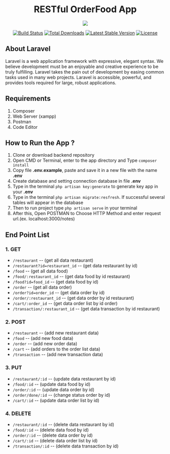 <h1 align="center">RESTful OrderFood App</h1>
<p align="center"><img src="https://laravel.com/assets/img/components/logo-laravel.svg"></p>

<p align="center">
<a href="https://travis-ci.org/laravel/framework"><img src="https://travis-ci.org/laravel/framework.svg" alt="Build Status"></a>
<a href="https://packagist.org/packages/laravel/framework"><img src="https://poser.pugx.org/laravel/framework/d/total.svg" alt="Total Downloads"></a>
<a href="https://packagist.org/packages/laravel/framework"><img src="https://poser.pugx.org/laravel/framework/v/stable.svg" alt="Latest Stable Version"></a>
<a href="https://packagist.org/packages/laravel/framework"><img src="https://poser.pugx.org/laravel/framework/license.svg" alt="License"></a>
</p>

## About Laravel

Laravel is a web application framework with expressive, elegant syntax. We believe development must be an enjoyable and creative experience to be truly fulfilling. Laravel takes the pain out of development by easing common tasks used in many web projects.
Laravel is accessible, powerful, and provides tools required for large, robust applications.

## Requirements
1. Composer
2. Web Server (xampp)
3. Postman
4. Code Editor

## How to Run the App ?
1. Clone or download backend repository
2. Open CMD or Terminal, enter to the app directory and Type `composer install`
3. Copy file <b>.env.example</b>, paste and save it in a new file with the name <b>.env</b>
4. Create database and setting connection database in file <b>.env</b>
5. Type in the terminal `php artisan key:generate` to generate key app in your <b>.env</b>
6. Type in the terminal `php artisan migrate:resfresh`. If successful several tables will appear in the database
7. Then to run project type `php artisan serve` in your terminal
8. After this, Open POSTMAN to Choose HTTP Method and enter request url.(ex. localhost:3000/notes)

## End Point List
### 1. GET
* `/restaurant` -- (get all data restaurant) 
* `/restaurant?id=restaurant_id` -- (get data restaurant by id) 
* `/food` -- (get all data food) 
* `/food/:restaurant_id` -- (get data food by id restaurant)
* `/food?id=food_id` -- (get data food by id)
* `/order` -- (get all data order)
* `/order?id=order_id` -- (get data order by id)
* `/order/:restaurant_id` -- (get data order by id restaurant)
* `/cart/:order_id` -- (get data order list by id order)
* `/transaction/:restaurant_id` -- (get data transaction by id restaurant)
### 2. POST
* `/restaurant` -- (add new restaurant data)
* `/food` -- (add new food data)
* `/order` -- (add new order data)
* `/cart` -- (add orders to the order list data)
* `/transaction` -- (add new transaction data)
### 3. PUT
* `/restaurant/:id` -- (update data restaurant by id)
* `/food/:id` -- (update data food by id)
* `/order/:id` -- (update data order by id)
* `/order/done/:id` -- (change status order by id)
* `/cart/:id` -- (update data order list by id)
### 4. DELETE
* `/restaurant/:id` -- (delete data restaurant by id)
* `/food/:id` -- (delete data food by id)
* `/order/:id` -- (delete data order by id)
* `/cart/:id` -- (delete data order list by id)
* `/transaction/:id` -- (delete data transaction by id)
